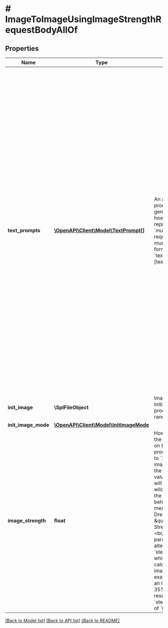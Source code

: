 # # ImageToImageUsingImageStrengthRequestBodyAllOf

## Properties

Name | Type | Description | Notes
------------ | ------------- | ------------- | -------------
**text_prompts** | [**\OpenAPI\Client\Model\TextPrompt[]**](TextPrompt.md) | An array of text prompts to use for generation.  Due to how arrays are represented in &#x60;multipart/form-data&#x60; requests, prompts must adhear to the format &#x60;text_prompts[index][text|weight]&#x60;, where &#x60;index&#x60; is some integer used to tie the text and weight together.  While &#x60;index&#x60; does not have to be sequential, duplicate entries  will override previous entries, so it is recommended to use sequential indices.  Given a text prompt with the text &#x60;A lighthouse on a cliff&#x60; and a weight of &#x60;0.5&#x60;, it would be represented as: &#x60;&#x60;&#x60; text_prompts[0][text]: \&quot;A lighthouse on a cliff\&quot; text_prompts[0][weight]: 0.5 &#x60;&#x60;&#x60;  To add another prompt to that request simply provide the values under a new &#x60;index&#x60;:  &#x60;&#x60;&#x60; text_prompts[0][text]: \&quot;A lighthouse on a cliff\&quot; text_prompts[0][weight]: 0.5 text_prompts[1][text]: \&quot;land, ground, dirt, grass\&quot; text_prompts[1][weight]: -0.9 &#x60;&#x60;&#x60; |
**init_image** | **\SplFileObject** | Image used to initialize the diffusion process, in lieu of random noise. |
**init_image_mode** | [**\OpenAPI\Client\Model\InitImageMode**](InitImageMode.md) |  | [optional]
**image_strength** | **float** | How much influence the &#x60;init_image&#x60; has on the diffusion process. Values close to &#x60;1&#x60; will yield images very similar to the &#x60;init_image&#x60; while values close to &#x60;0&#x60; will yield images wildly different than the &#x60;init_image&#x60;. The behavior of this is meant to mirror DreamStudio&#39;s \&quot;Image Strength\&quot; slider.  &lt;br/&gt; &lt;br/&gt; This parameter is just an alternate way to set &#x60;step_schedule_start&#x60;, which is done via the calculation &#x60;1 - image_strength&#x60;. For example, passing in an Image Strength of 35% (&#x60;0.35&#x60;) would result in a &#x60;step_schedule_start&#x60; of &#x60;0.65&#x60;. | [optional] [default to 0.35]

[[Back to Model list]](../../README.md#models) [[Back to API list]](../../README.md#endpoints) [[Back to README]](../../README.md)
